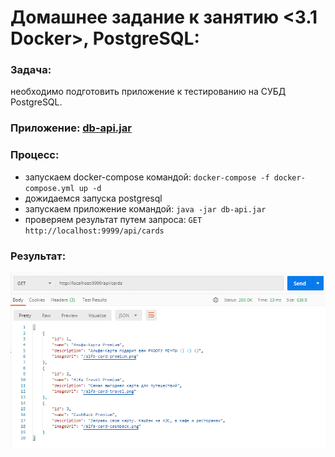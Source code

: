 # Домашнее задание к занятию <3.1 Docker>, PostgreSQL: 

### Задача:
необходимо подготовить приложение к тестированию на СУБД PostgreSQL.

### Приложение: [db-api.jar](https://github.com/netology-code/aqa-homeworks/raw/aqa4/docker/db-api.jar)

### Процесс:
- запускаем docker-compose командой: ```docker-compose -f docker-compose.yml up -d```
- дожидаемся запуска postgresql
- запускаем приложение командой: ```java -jar db-api.jar```
- проверяем результат путем запроса: ```GET http://localhost:9999/api/cards```

### Результат:
![image](img.png)

